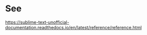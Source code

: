 # See

<https://sublime-text-unofficial-documentation.readthedocs.io/en/latest/reference/reference.html>